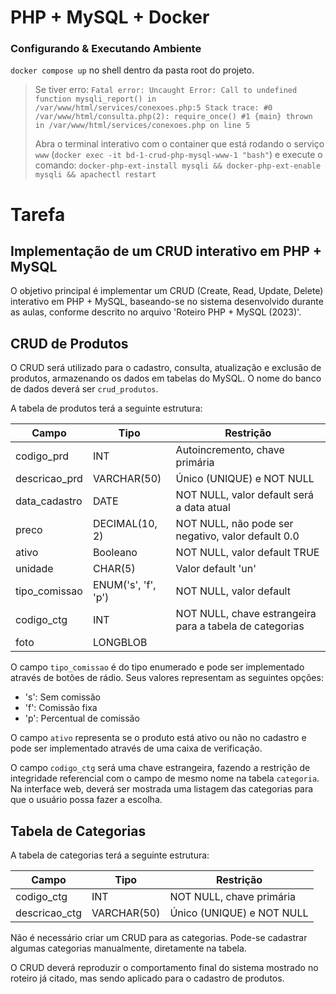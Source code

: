 # PHP + MySQL + Docker

### Configurando & Executando Ambiente
`docker compose up` no shell dentro da pasta  root do projeto. 

> Se tiver erro: `Fatal error: Uncaught Error: Call to undefined function mysqli_report() in /var/www/html/services/conexoes.php:5 Stack trace: #0 /var/www/html/consulta.php(2): require_once() #1 {main} thrown in /var/www/html/services/conexoes.php on line 5`
> 
> Abra o terminal interativo com o container que está rodando o serviço `www` (`docker exec -it bd-1-crud-php-mysql-www-1 "bash"`) e execute o comando: `docker-php-ext-install mysqli && docker-php-ext-enable mysqli && apachectl restart`

# Tarefa
## Implementação de um CRUD interativo em PHP + MySQL

O objetivo principal é implementar um CRUD (Create, Read, Update, Delete) interativo em PHP + MySQL, baseando-se no sistema desenvolvido durante as aulas, conforme descrito no arquivo 'Roteiro PHP + MySQL (2023)'.

## CRUD de Produtos

O CRUD será utilizado para o cadastro, consulta, atualização e exclusão de produtos, armazenando os dados em tabelas do MySQL. O nome do banco de dados deverá ser `crud_produtos`.

A tabela de produtos terá a seguinte estrutura:

| Campo          | Tipo        | Restrição                                   |
|----------------|-------------|---------------------------------------------|
| codigo_prd     | INT         | Autoincremento, chave primária               |
| descricao_prd  | VARCHAR(50) | Único (UNIQUE) e NOT NULL                    |
| data_cadastro  | DATE        | NOT NULL, valor default será a data atual    |
| preco          | DECIMAL(10, 2) | NOT NULL, não pode ser negativo, valor default 0.0 |
| ativo          | Booleano    | NOT NULL, valor default TRUE                  |
| unidade        | CHAR(5)     | Valor default 'un'                            |
| tipo_comissao  | ENUM('s', 'f', 'p') | NOT NULL, valor default                        |
| codigo_ctg     | INT         | NOT NULL, chave estrangeira para a tabela de categorias |
| foto           | LONGBLOB    |                                             |

O campo `tipo_comissao` é do tipo enumerado e pode ser implementado através de botões de rádio. Seus valores representam as seguintes opções:

- 's': Sem comissão
- 'f': Comissão fixa
- 'p': Percentual de comissão

O campo `ativo` representa se o produto está ativo ou não no cadastro e pode ser implementado através de uma caixa de verificação.

O campo `codigo_ctg` será uma chave estrangeira, fazendo a restrição de integridade referencial com o campo de mesmo nome na tabela `categoria`. Na interface web, deverá ser mostrada uma listagem das categorias para que o usuário possa fazer a escolha.

## Tabela de Categorias

A tabela de categorias terá a seguinte estrutura:

| Campo          | Tipo        | Restrição                                   |
|----------------|-------------|---------------------------------------------|
| codigo_ctg     | INT         | NOT NULL, chave primária                     |
| descricao_ctg  | VARCHAR(50) | Único (UNIQUE) e NOT NULL                    |

Não é necessário criar um CRUD para as categorias. Pode-se cadastrar algumas categorias manualmente, diretamente na tabela.

O CRUD deverá reproduzir o comportamento final do sistema mostrado no roteiro já citado, mas sendo aplicado para o cadastro de produtos.
